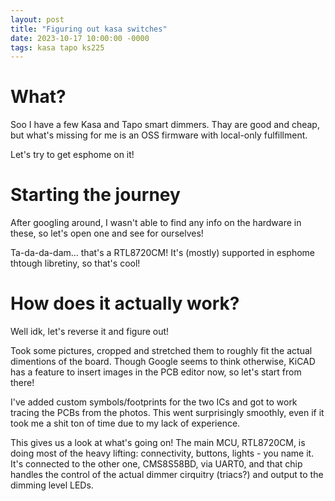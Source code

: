 ```yaml
---
layout: post
title: "Figuring out kasa switches"
date: 2023-10-17 10:00:00 -0000
tags: kasa tapo ks225
---
```


# What?

Soo I have a few Kasa and Tapo smart dimmers. Thay are good and cheap, but what's missing for me is an OSS firmware with local-only fulfillment.

Let's try to get esphome on it!

# Starting the journey

After googling around, I wasn't able to find any info on the hardware in these, so let's open one and see for ourselves!

Ta-da-da-dam... that's a RTL8720CM! It's (mostly) supported in esphome thtough libretiny, so that's cool!

# How does it actually work?

Well idk, let's reverse it and figure out!

Took some pictures, cropped and stretched them to roughly fit the actual dimentions of the board. Though Google seems to think otherwise, KiCAD has a feature to insert images in the PCB editor now, so let's start from there!

I've added custom symbols/footprints for the two ICs and got to work tracing the PCBs from the photos. This went surprisingly smoothly, even if it took me a shit ton of time due to my lack of experience.

This gives us a look at what's going on! The main MCU, RTL8720CM, is doing most of the heavy lifting: connectivity, buttons, lights - you name it. It's connected to the other one, CMS8S58BD, via UART0, and that chip handles the control of the actual dimmer cirquitry (triacs?) and output to the dimming level LEDs. 


